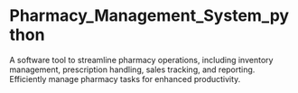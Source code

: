 # Pharmacy_Management_System_python
 A software tool to streamline pharmacy operations, including inventory management, prescription handling, sales tracking, and reporting. Efficiently manage pharmacy tasks for enhanced productivity.
